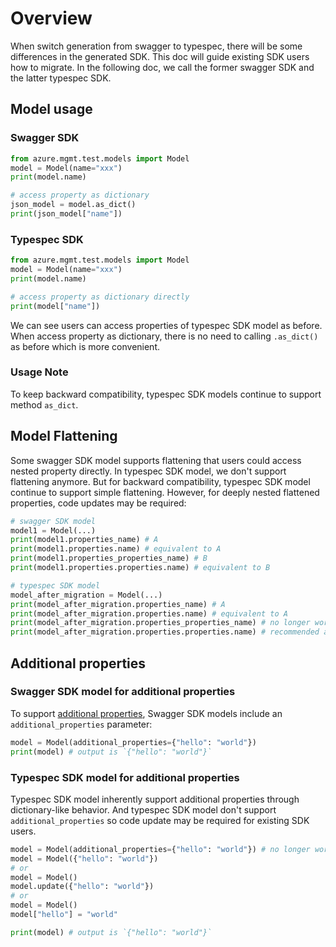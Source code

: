 # Overview

When switch generation from swagger to typespec, there will be some differences in the generated SDK. This doc will guide existing SDK users how to migrate. In the following doc, we call the former swagger SDK and the latter typespec SDK.

## Model usage

### Swagger SDK

```python
from azure.mgmt.test.models import Model
model = Model(name="xxx")
print(model.name)

# access property as dictionary
json_model = model.as_dict()
print(json_model["name"])
```

### Typespec SDK

```python
from azure.mgmt.test.models import Model
model = Model(name="xxx")
print(model.name)

# access property as dictionary directly
print(model["name"])
```

We can see users can access properties of typespec SDK model as before. When access property as dictionary, there is no need to calling `.as_dict()` as before which is more convenient.

### Usage Note

To keep backward compatibility, typespec SDK models continue to support method `as_dict`.

## Model Flattening

Some swagger SDK model supports flattening that users could access nested property directly. In typespec SDK model, we don't support flattening anymore. But for backward compatibility, typespec SDK model continue to support simple flattening. However, for deeply nested flattened properties, code updates may be required:

```python
# swagger SDK model
model1 = Model(...)
print(model1.properties_name) # A
print(model1.properties.name) # equivalent to A
print(model1.properties_properties_name) # B
print(model1.properties.properties.name) # equivalent to B

# typespec SDK model
model_after_migration = Model(...)
print(model_after_migration.properties_name) # A
print(model_after_migration.properties.name) # equivalent to A
print(model_after_migration.properties_properties_name) # no longer work
print(model_after_migration.properties.properties.name) # recommended approach after migration
```

## Additional properties

### Swagger SDK model for additional properties

To support [additional properties](https://www.apimatic.io/openapi/additionalproperties), Swagger SDK models include an `additional_properties` parameter:

```python
model = Model(additional_properties={"hello": "world"})
print(model) # output is `{"hello": "world"}`
```

### Typespec SDK model for additional properties

Typespec SDK model inherently support additional properties through dictionary-like behavior. And typespec SDK model don't support `additional_properties` so code update may be required for existing SDK users.

```python
model = Model(additional_properties={"hello": "world"}) # no longer works
model = Model({"hello": "world"})
# or
model = Model()
model.update({"hello": "world"})
# or 
model = Model()
model["hello"] = "world"

print(model) # output is `{"hello": "world"}`
```